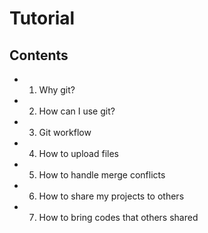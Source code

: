 
# Tutorial

 ## Contents

+ 	1. Why git?
+ 	2. How can I use git?
+ 	3. Git workflow
+ 	4. How to upload files
+ 	5. How to handle merge conflicts
+ 	6. How to share my projects to others
+ 	7. How to bring codes that others shared
 	

